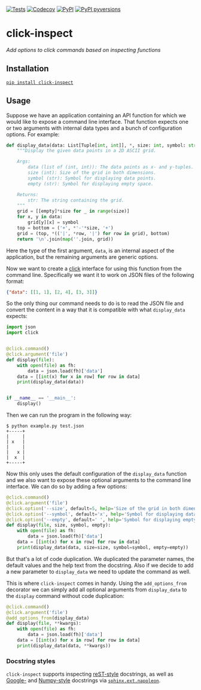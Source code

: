 [![Tests](https://github.com/Dominik1123/click-inspect/workflows/Tests/badge.svg)](https://github.com/Dominik1123/click-inspect/actions?workflow=Tests)
[![Codecov](https://codecov.io/gh/Dominik1123/click-inspect/branch/main/graph/badge.svg)](https://codecov.io/gh/Dominik1123/click-inspect)
[![PyPI](https://img.shields.io/pypi/v/click-inspect.svg)](https://pypi.org/project/click-inspect/)
[![PyPI pyversions](https://img.shields.io/pypi/pyversions/click-inspect.svg?style=flat-square)](https://pypi.org/pypi/click-inspect/)

# click-inspect

*Add options to click commands based on inspecting functions*

## Installation

[`pip install click-inspect`](https://pypi.org/project/click-inspect/)

## Usage

Suppose we have an application containing an API function for which we would like to expose a command line interface. That function expects one or two arguments with internal data types and a bunch of configuration options. For example:

```python
def display_data(data: List[Tuple[int, int]], *, size: int, symbol: str = 'x', empty: str = ' ') -> str:
    """Display the given data points in a 2D ASCII grid.

    Args:
        data (list of (int, int)): The data points as x- and y-tuples.
        size (int): Size of the grid in both dimensions.
        symbol (str): Symbol for displaying data points.
        empty (str): Symbol for displaying empty space.

    Returns:
        str: The string containing the grid.
    """
    grid = [[empty]*size for _ in range(size)]
    for x, y in data:
        grid[y][x] = symbol
    top = bottom = ('+', *'-'*size, '+')
    grid = (top, *(('|', *row, '|') for row in grid), bottom)
    return '\n'.join(map(''.join, grid))
```

Here the type of the first argument, ``data``, is an internal aspect of the application, but the remaining arguments are generic options.

Now we want to create a [click](https://pypi.org/project/click/) interface for using this function from the command line. Specifically we want it to work on JSON files of the following format:

```json
{"data": [[1, 1], [2, 4], [3, 3]]}
```

So the only thing our command needs to do is to read the JSON file and convert the content in a way that it is compatible with what `display_data` expects:

```python
import json
import click


@click.command()
@click.argument('file')
def display(file):
    with open(file) as fh:
        data = json.load(fh)['data']
    data = [[int(x) for x in row] for row in data]
    print(display_data(data))


if __name__ == '__main__':
    display()
```

Then we can run the program in the following way:

```text
$ python example.py test.json 
+-----+
|     |
| x   |
|     |
|   x |
|  x  |
+-----+
```

Now this only uses the default configuration of the `display_data` function and we also want to expose these optional arguments to the command line interface. We can do so by adding a few options:

```python
@click.command()
@click.argument('file')
@click.option('--size', default=5, help='Size of the grid in both dimensions.')
@click.option('--symbol', default='x', help='Symbol for displaying data points.')
@click.option('--empty', default=' ', help='Symbol for displaying empty space.')
def display(file, size, symbol, empty):
    with open(file) as fh:
        data = json.load(fh)['data']
    data = [[int(x) for x in row] for row in data]
    print(display_data(data, size=size, symbol=symbol, empty=empty))
```

But that's a lot of code duplication. We duplicated the parameter names, the default values and the help text from the docstring.
Also if we decide to add a new parameter to `display_data` we need to update the command as well.

This is where `click-inspect` comes in handy. Using the `add_options_from` decorator we can simply add all optional arguments from `display_data` to the `display` command without code duplication:

```python
@click.command()
@click.argument('file')
@add_options_from(display_data)
def display(file, **kwargs):
    with open(file) as fh:
        data = json.load(fh)['data']
    data = [[int(x) for x in row] for row in data]
    print(display_data(data, **kwargs))
```

### Docstring styles

`click-inspect` supports inspecting [reST-style](https://www.python.org/dev/peps/pep-0287/) docstrings, as well as [Google-](https://google.github.io/styleguide/pyguide.html#38-comments-and-docstrings) and [Numpy-style](https://numpydoc.readthedocs.io/en/latest/format.html) docstrings via [`sphinx.ext.napoleon`](https://github.com/sphinx-doc/sphinx/tree/master/sphinx/ext/napoleon).
